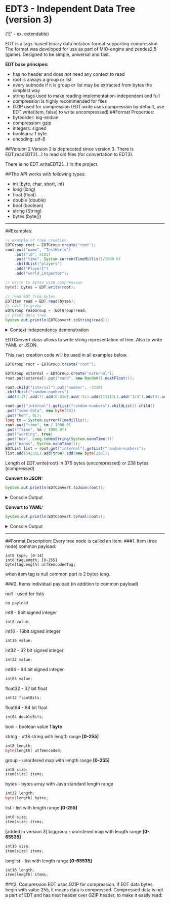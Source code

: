 # EDT3 - Independent Data Tree (version 3)
('E' - ex. extendable)

EDT is a tags-based binary data notation format supporting compression.
The format was developed for use as part of MIO-engine and zendes2,5 (game).
Designed to be simple, universal and fast.

**EDT base principes:**
- has no header and does not need any context to read
- root is always a group or list
- every subnode if it is group or list may be extracted from bytes the simplest way
- string tags used to make reading implementation-independent and full
- compression is highly recommended for files
- GZIP used for compression (EDT.write uses compression by default, use EDT.write(item, false) to write uncompressed)
##Format Properties:
- byteorder: big-endian
- compression: gzip
- integers: signed
- booleans: 1 byte
- encoding: utf-8

##Version 2
Version 2 is deprecated since version 3.
There is EDT.readEDT2(...) to read old files (for convertation to EDT3).

There is no EDT.writeEDT2(...) in the project.

##The API works with following types:
- int (byte, char, short, int)
- long (long)
- float (float)
- double (double)
- bool (boolean)
- string (String)
- bytes (byte[])
---
##Examples:
```java
// example of tree creation
EDTGroup root = EDTGroup.create("root");
root.put("name", "TestWorld")
    .put("id", 5102)
    .put("time", System.currentTimeMillis()/1000.0)
    .childList("players")
    .add("Player1")
    .add("world_inspector");

// write to bytes with compression
byte[] bytes = EDT.write(root);

// read EDT from bytes
EDTItem read = EDT.read(bytes);
// cast to group
EDTGroup readGroup = (EDTGroup)read;
// print data tree
System.out.println(EDTConvert.toString(read));
```

<details>
<summary>Context independency demonstration</summary>

(Don't do it this way, it's just demonstration of the format properties) 
```java
EDTGroup root = EDTGroup.create("root");
root.child("subnode").put("test", 42);

int offset = 2 + // 'root' header bytes
4 + // 'root' tag
1; // 'root' group size byte
// write without compression
byte[] rootBytes = EDT.write(root, false);
EDTGroup subnode = (EDTGroup)EDT.read(rootBytes, offset);
System.out.println(EDTConvert.toString(subnode));
```
Console Output:
```
subnode: {
  test: 42
}
```
</details>

EDTConvert class allows to write string representation of tree.
Also to write YAML or JSON.

This `root` creation code will be used in all examples below.
```java
EDTGroup root = EDTGroup.create("root");

EDTGroup external = EDTGroup.create("external");
root.put(external).put("rand", new Random().nextFloat());

root.child("internal").put("number", -3310)
.childList("random-numbers")
.add(4.2f).add(7).add(0.01d).add(-5L).add(111111L).add("1/3").add(9).add(6);

root.get("internal").getList("random-numbers").childList().child()
.put("some-data", new byte[10])
.put("heh", 0L);
long tm = System.currentTimeMillis();
root.put("time", tm / 1000.0)
.put("ftime", tm / 1000.0f)
.put("working", true)
.put("hex", Long.toHexString(System.nanoTime()))
.put("nanos", System.nanoTime());
EDTList list = root.get("internal").getList("random-numbers");
list.add(54235L).add(true).add(new byte[150]);
```
Length of EDT.write(root) in 376 bytes (uncompressed) or 238 bytes (compressed)

**Convert to JSON:**
```java
System.out.println(EDTConvert.toJson(root));
```
<details>
<summary>Console Output</summary>

```json
{
  "rand": 0.21111876,
  "ftime": 1.66160038E9,
  "external": {
  },
  "internal": {
    "number": -3310,
    "random-numbers": [
      4.2,
      7,
      0.01,
      -5,
      111111,
      "1/3",
      9,
      6,
      [
        {
          "some-data": "AAAAAAAAAAAAAA==",
          "heh": 0
        }
      ],
      54235,
      true,
      [
        "AAAAAAAAAAAAAAAAAAAAAAAAAAAAAAAAAAAAAAAAAAAAAAAAAAAAAAAAAAAAAAAAAA",
        "AAAAAAAAAAAAAAAAAAAAAAAAAAAAAAAAAAAAAAAAAAAAAAAAAAAAAAAAAAAAAAAAAA",
        "AAAAAAAAAAAAAAAAAAAAAAAAAAAAAAAAAAAAAAAAAAAAAAAAAAAAAAAAAAAAAAAAAA",
        "AA"
      ]
    ]
  },
  "nanos": 13433321185514,
  "working": true,
  "hex": "c37b055e927",
  "time": 1.661600455885E9
}
```
</details>

**Convert to YAML:**
```java
System.out.println(EDTConvert.toYaml(root));
```
<details>
<summary>Console Output</summary>

```yaml
root:
  rand: 0.12990189
  ftime: 1.66159962E9
  external: {}
  internal:
    number: -3310
    random-numbers:
      - 4.2
      - 7
      - 0.01
      - -5
      - 111111
      - '1/3'
      - 9
      - 6
      -
        - some-data: !!binary "AAAAAAAAAAAAAA=="
          heh: 0
      - 54235
      - true
      - !binary |
        AAAAAAAAAAAAAAAAAAAAAAAAAAAAAAAAAAAAAAAAAAAAAAAAAAAAAAAAAAAAAAAAAA
        AAAAAAAAAAAAAAAAAAAAAAAAAAAAAAAAAAAAAAAAAAAAAAAAAAAAAAAAAAAAAAAAAA
        AAAAAAAAAAAAAAAAAAAAAAAAAAAAAAAAAAAAAAAAAAAAAAAAAAAAAAAAAAAAAAAAAA
        AA
  nanos: 12580984306995
  working: true
  hex: 'b713d194cce'
  time: 1.661599603548E9
```
</details>

---
##Format Description:
Every tree node is called an Item.
###1. Item (tree node) common payload:
```
int8 type; [0-14]
int8 tagLength; [0-255]
byte[tagLength] utf8encodedTag;
```
when item tag is null common part is 2 bytes long.

###2. Items individual payload (in addition to common payload)

null - used for lists
```
no payload
```
int8 - 8bit signed integer
```java
int8 value;
```
int16 - 16bit signed integer
```java
int16 value;
```
int32 - 32 bit signed integer
```java
int32 value;
```
int64 - 64 bit signed integer
```java
int64 value;
```
float32 - 32 bit float
```java
int32 floatBits;
```
float64 - 64 bit float
```java
int64 doubleBits;
```
bool - boolean value **1 byte**

string - utf8 string with length range **[0-255]**
```java
int8 length;
byte[length] utf8encoded; 
```
group - unordered map with length range **[0-255]**
```java
int8 size;
item[size] items;
```
bytes - bytes array with Java standard length range 
```java
int32 length;
byte[length] bytes;
```
list - list with length range **[0-255]**
```java
int8 size;
item[size] items;
```

[added in version 3]
biggroup - unordered map with length range **[0-65535]**
```java
int16 size;
item[size] items;
```
longlist - list with length range **[0-65535]**
```java
int16 length;
item[length] items;
```

###3. Compression
EDT uses GZIP for compression.
If EDT data bytes begin with value 255, it means data is compressed.
Compressed data is not a part of EDT and has next header over GZIP header, to make it easily read:
